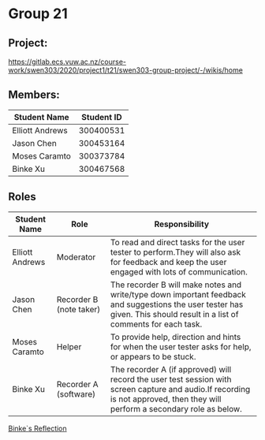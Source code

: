 # Group 21
## Project:
https://gitlab.ecs.vuw.ac.nz/course-work/swen303/2020/project1/t21/swen303-group-project/-/wikis/home

## Members:

| Student Name | Student ID |
| ------ | ------ |
| Elliott Andrews | 300400531 |
| Jason Chen | 300453164 | 
| Moses Caramto | 300373784 |
| Binke Xu | 300467568 | 

## Roles 

| Student Name | Role | Responsibility |
| ------ | ------ | ------ |
| Elliott Andrews | Moderator | To read and direct tasks for the user tester to perform.They will also ask for feedback and keep the user engaged with lots of communication.|
| Jason Chen | Recorder B (note taker) |The recorder B will make notes and write/type down important feedback and suggestions the user tester has given. This should result in a list of comments for each task. |
| Moses Caramto | Helper |To provide help, direction and hints for when the user tester asks for help, or appears to be stuck. |
| Binke Xu | Recorder A (software) | The recorder A (if approved) will record the user test session with screen capture and audio.If recording is not approved, then they will perform a secondary role as below.|



[Binke`s Reflection](https://gitlab.ecs.vuw.ac.nz/course-work/swen303/2020/project1/t21/swen303-group-project/-/blob/master/Reflection-Binke%20Xu)